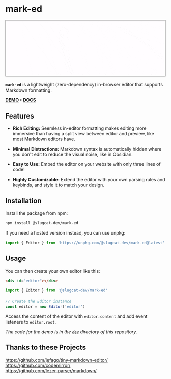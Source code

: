 # mark-ed

![](demo.gif)

**`mark-ed`** is a lightweight (zero-dependency) in-browser editor that supports Markdown formatting.

**[DEMO](https://doublekekse.dev/mark-ed) • [DOCS](https://github.com/slugcat-dev/mark-ed/wiki)**

## Features
- **Rich Editing:** Seemless in-editor formatting makes editing more immersive than having a split view between editor and preview, like most Markdown editors have.

- **Minimal Distractions:** Markdown syntax is automatically hidden where you don't edit to reduce the visual noise, like in Obsidian.

- **Easy to Use:** Embed the editor on your website with only three lines of code!

- **Highly Customizable:** Extend the editor with your own parsing rules and keybinds, and style it to match your design.

## Installation
Install the package from npm:

```sh
npm install @slugcat-dev/mark-ed
```

If you need a hosted version instead, you can use unpkg:

```ts
import { Editor } from 'https://unpkg.com/@slugcat-dev/mark-ed@latest'
```

## Usage
You can then create your own editor like this:

```html
<div id="editor"></div>
```

```ts
import { Editor } from '@slugcat-dev/mark-ed'

// Create the Editor instance
const editor = new Editor('editor')
```

Access the content of the editor with `editor.content` and add event listeners to `editor.root`.

_The code for the demo is in the [`dev`](https://github.com/slugcat-dev/mark-ed/tree/main/dev) directory of this repository._

## Thanks to these Projects
https://github.com/jefago/tiny-markdown-editor/ \
https://github.com/codemirror/ \
https://github.com/lezer-parser/markdown/

